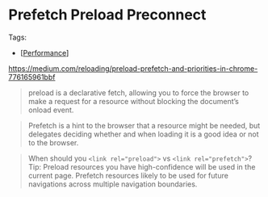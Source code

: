 # Prefetch Preload Preconnect

Tags:

- [[Performance]]

<https://medium.com/reloading/preload-prefetch-and-priorities-in-chrome-776165961bbf>

> preload is a declarative fetch, allowing you to force the browser to make a request for a resource without blocking the document’s onload event.

> Prefetch is a hint to the browser that a resource might be needed, but delegates deciding whether and when loading it is a good idea or not to the browser.

> When should you `<link rel="preload">` vs `<link rel="prefetch">`?
> Tip: Preload resources you have high-confidence will be used in the current page. Prefetch resources likely to be used for future navigations across multiple navigation boundaries.

[//begin]: # "Autogenerated link references for markdown compatibility"
[Performance]: performance "Performance"
[//end]: # "Autogenerated link references"